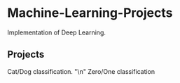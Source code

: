 # Machine-Learning-Projects
Implementation of Deep Learning.

## Projects
Cat/Dog classification. "\n"
Zero/One classification
